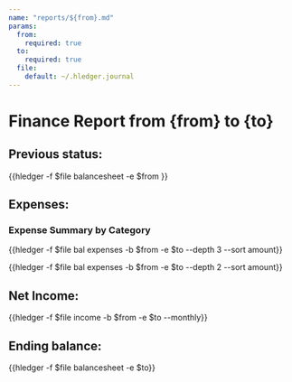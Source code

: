 ```yaml
---
name: "reports/${from}.md"
params:
  from:
    required: true
  to:
    required: true
  file:
    default: ~/.hledger.journal
---
```


# Finance Report from {from} to {to}

## Previous status:

{{hledger -f $file balancesheet -e $from }}

## Expenses:

### Expense Summary by Category

{{hledger -f $file bal expenses -b $from -e $to --depth 3 --sort amount}}

{{hledger -f $file bal expenses -b $from -e $to --depth 2 --sort amount}}

## Net Income:

{{hledger -f $file income -b $from -e $to --monthly}}

## Ending balance:

{{hledger -f $file balancesheet -e $to}}
